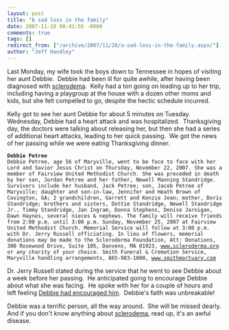 ```yaml
---
layout: post
title: "A sad loss in the family"
date: 2007-11-28 08:41:55 -0800
comments: true
tags: []
redirect_from: ["/archive/2007/11/28/a-sad-loss-in-the-family.aspx/"]
author: "Jeff Handley"
---
```

<!-- more -->
<p>Last Monday, my wife took the boys down to Tennessee in hopes of visiting her aunt Debbie.  Debbie had been ill for quite awhile, after having been diagnosed with <a href="http://www.scleroderma.org/" target="_blank">sclerodema</a>.  Kelly had a ton going on leading up to her trip, including having a playgroup at the house with a dozen other moms and kids, but she felt compelled to go, despite the hectic schedule incurred.</p>  <p>Kelly got to see her aunt Debbie for about 5 minutes on Tuesday.  Wednesday, Debbie had a heart attack and was hospitalized.  Thanksgiving day, the doctors were talking about releasing her, but then she had a series of additional heart attacks, leading to her quick passing.  We got the news of her passing while we were eating Thanksgiving dinner.</p>  <p><code><b>Debbie Petree</b>  <br />Debbie Petree, age 56 of Maryville, went to be face to face with her Lord and Savior Jesus Christ on Thursday, November 22, 2007. She was a member of Fairview United Methodist Church. She was preceded in death by her son, Jordan Petree and her father, Newell Manning Standridge. Survivors include her husband, Jack Petree; son, Jacob Petree of Maryville; daughter and son-in-law, Jennifer and Heath Brown of Covington, GA; 2 grandchildren, Garrett and Kenzie Jean; mother, Doris Standridge; brothers and sisters, Dottie Standridge, Newell Standridge Jr., Timmy Standridge, Jan Ingram, Donna Stephens, Denise Jarnigan, Dawn Haynes, several nieces &amp; nephews. The family will receive friends from 2:00 p.m. until 3:00 p.m. Sunday, November 25, 2007 at Fairview United Methodist Church. Memorial Service will follow at 3:00 p.m. with Dr. Jerry Russell officiating. In lieu of flowers, memorial donations may be made to the Scleroderma Foundation, Att: Donations, 300 Rosewood Drive, Suite 105, Danvens, MA 01923, <a href="http://www.scleroderma.org">www.scleroderma.org</a> or any charity of your choice. Smith Funeral &amp; Cremation Service, Maryville handling arrangements, 865-983-1000, <a href="http://www.smithmortuary.com">www.smithmortuary.com</a></code></p>  <p>Dr. Jerry Russell stated during the service that he went to see Debbie about a week before her passing.  He anticipated going to encourage Debbie about what she was facing.  He spoke with her for a couple of hours and left feeling <u>Debbie had encouraged him</u>.  Debbie's faith was unbreakable!</p>  <p>Debbie was a terrific person, all the way around.  She will be missed dearly.  And if you don't know anything about <a href="http://www.scleroderma.org/" target="_blank">sclerodema</a>, read up, it's an awful disease.</p>

